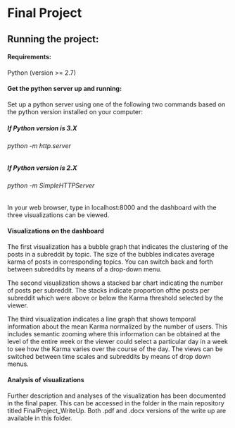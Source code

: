 # Final Project

<h2> Running the project: </h2>

<h4> Requirements:</h4>

Python (version >= 2.7)

<h4> Get the python server up and running:</h4>
Set up a python server using one of the following two commands based on the python version installed on your computer:
<h5> If Python version is 3.X </h5>
<h6> python -m http.server </h6>

<h5> If Python version is 2.X </h5>
<h6> python -m SimpleHTTPServer </h6>

In your web browser, type in localhost:8000 and the dashboard with the three visualizations can be viewed. 

<h4> Visualizations on the dashboard </h4>


The first visualization has a bubble graph that indicates the clustering of the posts in a subreddit by topic. The size of the bubbles indicates average karma of posts in corresponding topics. You can switch back and forth between subreddits by means of a drop-down menu.



The second visualization shows a stacked bar chart indicating the number of posts per subreddit. The stacks indicate proportion ofthe posts per subreddit which were above or below the Karma threshold selected by the viewer.


The third visualization indicates a line graph that shows temporal information about the mean Karma normalized by the number of users. This includes semantic zooming where this information can be obtained at the level of the entire week or the viewer could select a particular day in a week to see how the Karma varies over the course of the day. The views can be switched between time scales and subreddits by means of drop down menus.

<h4> Analysis of  visualizations </h4>

Further description and analyses of the visualization has been documented in the final paper. This can be accessed in the folder in the main repository titled FinalProject_WriteUp. Both .pdf and .docx versions of the write up are available in this folder. 
